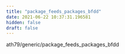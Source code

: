```yaml
---
title: "package_feeds_packages_bfdd"
date: 2021-06-22 10:37:31.196581
hidden: false
draft: false
---
```


ath79/generic/package_feeds_packages_bfdd

